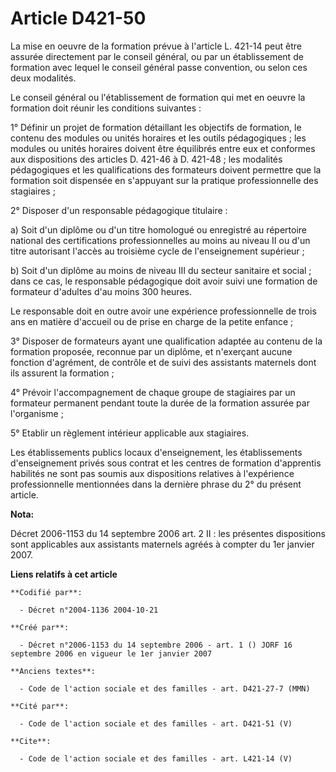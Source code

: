 # Article D421-50

La mise en oeuvre de la formation prévue à l'article L. 421-14 peut être assurée directement par le conseil général, ou par
un établissement de formation avec lequel le conseil général passe convention, ou selon ces deux modalités. 

Le conseil général ou l'établissement de formation qui met en oeuvre la formation doit réunir les conditions suivantes : 

1° Définir un projet de formation détaillant les objectifs de formation, le contenu des modules ou unités horaires et les
outils pédagogiques ; les modules ou unités horaires doivent être équilibrés entre eux et conformes aux dispositions des
articles D. 421-46 à D. 421-48 ; les modalités pédagogiques et les qualifications des formateurs doivent permettre que la
formation soit dispensée en s'appuyant sur la pratique professionnelle des stagiaires ; 

2° Disposer d'un responsable pédagogique titulaire : 

a) Soit d'un diplôme ou d'un titre homologué ou enregistré au répertoire national des certifications professionnelles au
moins au niveau II ou d'un titre autorisant l'accès au troisième cycle de l'enseignement supérieur ; 

b) Soit d'un diplôme au moins de niveau III du secteur sanitaire et social ; dans ce cas, le responsable pédagogique doit
avoir suivi une formation de formateur d'adultes d'au moins 300 heures. 

Le responsable doit en outre avoir une expérience professionnelle de trois ans en matière d'accueil ou de prise en charge de
la petite enfance ; 

3° Disposer de formateurs ayant une qualification adaptée au contenu de la formation proposée, reconnue par un diplôme, et
n'exerçant aucune fonction d'agrément, de contrôle et de suivi des assistants maternels dont ils assurent la formation ; 

4° Prévoir l'accompagnement de chaque groupe de stagiaires par un formateur permanent pendant toute la durée de la formation
assurée par l'organisme ; 

5° Etablir un règlement intérieur applicable aux stagiaires. 

Les établissements publics locaux d'enseignement, les établissements d'enseignement privés sous contrat et les centres de
formation d'apprentis habilités ne sont pas soumis aux dispositions relatives à l'expérience professionnelle mentionnées dans
la dernière phrase du 2° du présent article.

**Nota:**

Décret 2006-1153 du 14 septembre 2006 art. 2 II : les présentes dispositions sont applicables aux assistants maternels agréés
à compter du 1er janvier 2007.

**Liens relatifs à cet article**

	**Codifié par**:

	  - Décret n°2004-1136 2004-10-21

	**Créé par**:

	  - Décret n°2006-1153 du 14 septembre 2006 - art. 1 () JORF 16 septembre 2006 en vigueur le 1er janvier 2007

	**Anciens textes**:

	  - Code de l'action sociale et des familles - art. D421-27-7 (MMN)

	**Cité par**:

	  - Code de l'action sociale et des familles - art. D421-51 (V)

	**Cite**:

	  - Code de l'action sociale et des familles - art. L421-14 (V)
